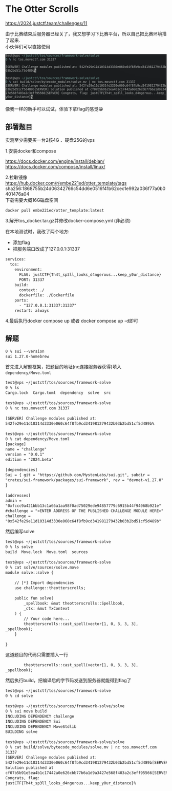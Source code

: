 # The Otter Scrolls

https://2024.justctf.team/challenges/11    

由于比赛结束后服务器已经关了，我又想学习下比赛平台，所以自己把比赛环境搭了起来.   
小伙伴们可以直接使用

![tos](../images/tos.png)

像我一样的新手可以试试，体验下拿flag的感觉😁

## 部署题目

实测至少需要买一台2核4G 、硬盘25G的vps

1.安装docker和compose

https://docs.docker.com/engine/install/debian/   
https://docs.docker.com/compose/install/linux/

2.拉取镜像   
https://hub.docker.com/r/embe221ed/otter_template/tags
sha256:1868755b24d06342766c54dd6e0516f41b62cec1e992a036f77a0b0401476a04   
下载需要大概16G磁盘空间
```
docker pull embe221ed/otter_template:latest
```

3.解开tos_docker.tar.gz并修改docker-compose.yml (非必须)

在本地测试时，我改了两个地方:  
- 添加flag
- 把服务端口改成了127.0.0.1:31337
```
services:
  tos:
    environment:
      FLAG: justCTF{Th4t_sp3ll_looks_d4ngerous...keep_y0ur_distance}
      PORT: 31337
    build:
      context: ./
      dockerfile: ./Dockerfile
    ports:
      - "127.0.0.1:31337:31337"
    restart: always
```
4.最后执行docker compose up 或者 docker compose up -d即可

## 解题

```
0 % sui --version
sui 1.27.0-homebrew

```
首先进入解题框架，把题目的地址(nc连接服务器获得)填入`dependency/Move.toml`

```
test@vps ~/justctf/tos/sources/framework-solve
0 % ls
Cargo.lock  Cargo.toml	dependency  solve  src

test@vps ~/justctf/tos/sources/framework-solve
0 % nc tos.movectf.com 31337

[SERVER] Challenge modules published at: 542fe29e11d10314d3330e060c64f8fb9cd341981279432b03b2bd51cf5d489b%                                                                          

test@vps ~/justctf/tos/sources/framework-solve
0 % cat dependency/Move.toml
[package]
name = "challenge"
version = "0.0.1"
edition = "2024.beta"

[dependencies]
Sui = { git = "https://github.com/MystenLabs/sui.git", subdir = "crates/sui-framework/packages/sui-framework", rev = "devnet-v1.27.0" }

[addresses]
admin = "0xfccc9a421bbb13c1a66a1aa98f0ad75029ede94857779c6915b44f94068b921e"
#challenge = "<ENTER ADDRESS OF THE PUBLISHED CHALLENGE MODULE HERE>"
challenge = "0x542fe29e11d10314d3330e060c64f8fb9cd341981279432b03b2bd51cf5d489b"
```
然后编写solve
```
test@vps ~/justctf/tos/sources/framework-solve
0 % ls solve
build  Move.lock  Move.toml  sources

test@vps ~/justctf/tos/sources/framework-solve
0 % cat solve/sources/solve.move
module solve::solve {

    // [*] Import dependencies
    use challenge::theotterscrolls;

    public fun solve(
        _spellbook: &mut theotterscrolls::Spellbook,
        _ctx: &mut TxContext
    ) {
        // Your code here...
        theotterscrolls::cast_spell(vector[1, 0, 3, 3, 3], _spellbook);
    }

}
```
这道题目的代码只需要插入一行
```
        theotterscrolls::cast_spell(vector[1, 0, 3, 3, 3], _spellbook);
```
然后执行build，把编译后的字节码发送到服务器就能得到flag了
```
test@vps ~/justctf/tos/sources/framework-solve
0 % cd solve

test@vps ~/justctf/tos/sources/framework-solve/solve
0 % sui move build
INCLUDING DEPENDENCY challenge
INCLUDING DEPENDENCY Sui
INCLUDING DEPENDENCY MoveStdlib
BUILDING solve

test@vps ~/justctf/tos/sources/framework-solve/solve
0 % cat build/solve/bytecode_modules/solve.mv | nc tos.movectf.com 31337
[SERVER] Challenge modules published at: 542fe29e11d10314d3330e060c64f8fb9cd341981279432b03b2bd51cf5d489b[SERVER] Solution published at cf07b5b91e5ea4b1c17442a0e626cbb77b6a1d9a3427e568f403a2c3eff95566[SERVER] Congrats, flag: justCTF{Th4t_sp3ll_looks_d4ngerous...keep_y0ur_distance}%
```

